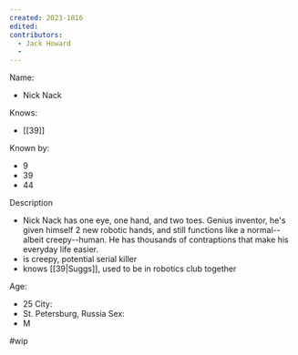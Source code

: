 ```yaml
---
created: 2023-1016
edited:
contributors:
  - Jack Howard
  - 
---
```


Name:
- Nick Nack

Knows:
- [[39]]

Known by:
- 9
- 39
- 44

Description
- Nick Nack has one eye, one hand, and two toes. Genius inventor, he's given himself 2 new robotic hands, and still functions like a normal--albeit creepy--human. He has thousands of contraptions that make his everyday life easier.
- is creepy, potential serial killer
- knows [[39|Suggs]], used to be in robotics club together

Age:
- 25
City:
- St. Petersburg, Russia
Sex:
- M

#wip
